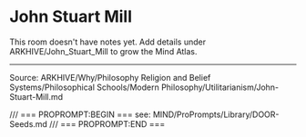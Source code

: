 # John Stuart Mill

This room doesn't have notes yet. Add details under ARKHIVE/John_Stuart_Mill to grow the Mind Atlas.

---
Source: ARKHIVE/Why/Philosophy Religion and Belief Systems/Philosophical Schools/Modern Philosophy/Utilitarianism/John-Stuart-Mill.md

/// === PROPROMPT:BEGIN ===
see: MIND/ProPrompts/Library/DOOR-Seeds.md
/// === PROPROMPT:END ===

